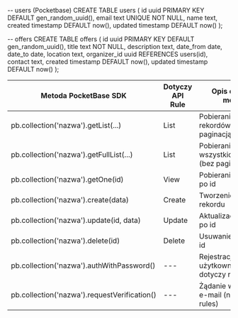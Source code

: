 -- users (Pocketbase)
CREATE TABLE users (
  id uuid PRIMARY KEY DEFAULT gen_random_uuid(),
  email text UNIQUE NOT NULL,
  name text,
  created timestamp DEFAULT now(),
  updated timestamp DEFAULT now()
);

-- offers
CREATE TABLE offers (
  id uuid PRIMARY KEY DEFAULT gen_random_uuid(),
  title text NOT NULL,
  description text,
  date_from date,
  date_to date,
  location text,
  organizer_id uuid REFERENCES users(id),
  contact text,
  created timestamp DEFAULT now(),
  updated timestamp DEFAULT now()
);


| Metoda PocketBase SDK                      | Dotyczy API Rule  | Opis działania metody                                      |
|--------------------------------------------|-------------------|------------------------------------------------------------|
| pb.collection('nazwa').getList(...)        | List              | Pobieranie listy rekordów (z paginacją)                    |
| pb.collection('nazwa').getFullList(...)    | List              | Pobieranie wszystkich rekordów (bez paginacji)             |
| pb.collection('nazwa').getOne(id)          | View              | Pobieranie 1 rekordu po id                                 |
| pb.collection('nazwa').create(data)        | Create            | Tworzenie nowego rekordu                                   |
| pb.collection('nazwa').update(id, data)    | Update            | Aktualizacja rekordu po id                                 |
| pb.collection('nazwa').delete(id)          | Delete            | Usuwanie rekordu po id                                     |
| pb.collection('nazwa').authWithPassword()  | ---               | Rejestracja/logowanie użytkownika (nie dotyczy rules)      |
| pb.collection('nazwa').requestVerification() | ---             | Żądanie weryfikacji e-mail (nie dotyczy rules)             |
